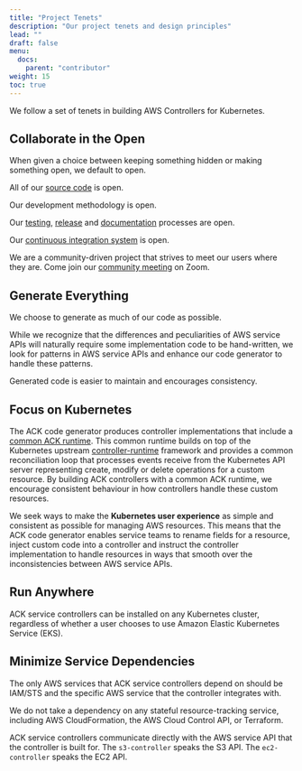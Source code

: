 ```yaml
---
title: "Project Tenets"
description: "Our project tenets and design principles"
lead: ""
draft: false
menu:
  docs:
    parent: "contributor"
weight: 15
toc: true
---
```


We follow a set of tenets in building AWS Controllers for Kubernetes.

## Collaborate in the Open

When given a choice between keeping something hidden or making something open,
we default to open.

All of our [source code][source] is open.

Our development methodology is open.

Our [testing][testing], [release][release] and [documentation][docs] processes
are open.

Our [continuous integration system][ci] is open.

We are a community-driven project that strives to meet our users where they
are. Come join our [community meeting][comm-meet] on Zoom.

[source]: https://github.com/aws-controllers-k8s/
[testing]: https://github.com/aws-controllers-k8s/test-infra
[release]: ../../community/releases/
[docs]: https://github.com/aws-controllers-k8s/community/tree/main/docs
[ci]: https://prow.ack.aws.dev/
[comm-meet]: https://github.com/aws-controllers-k8s/community/#community-meeting

## Generate Everything

We choose to generate as much of our code as possible.

While we recognize that the differences and peculiarities of AWS service APIs
will naturally require some implementation code to be hand-written, we look for
patterns in AWS service APIs and enhance our code generator to handle these
patterns.

Generated code is easier to maintain and encourages consistency.

## Focus on Kubernetes

The ACK code generator produces controller implementations that include a
[common ACK runtime][rt]. This common runtime builds on top of the Kubernetes
upstream [controller-runtime][ctrl-rt] framework and provides a common
reconciliation loop that processes events receive from the Kubernetes API
server representing create, modify or delete operations for a custom resource.
By building ACK controllers with a common ACK runtime, we encourage consistent
behaviour in how controllers handle these custom resources.

We seek ways to make the **Kubernetes user experience** as simple and
consistent as possible for managing AWS resources. This means that the ACK code
generator enables service teams to rename fields for a resource, inject custom
code into a controller and instruct the controller implementation to handle
resources in ways that smooth over the inconsistencies between AWS service
APIs.

[rt]: https://github.com/aws-controllers-k8s/runtime
[ctrl-rt]: https://github.com/kubernetes-sigs/controller-runtime/

## Run Anywhere

ACK service controllers can be installed on any Kubernetes cluster, regardless
of whether a user chooses to use Amazon Elastic Kubernetes Service (EKS).

## Minimize Service Dependencies

The only AWS services that ACK service controllers depend on should be IAM/STS
and the specific AWS service that the controller integrates with.

We do not take a dependency on any stateful resource-tracking service,
including AWS CloudFormation, the AWS Cloud Control API, or Terraform.

ACK service controllers communicate directly with the AWS service API that the
controller is built for. The `s3-controller` speaks the S3 API. The
`ec2-controller` speaks the EC2 API.
